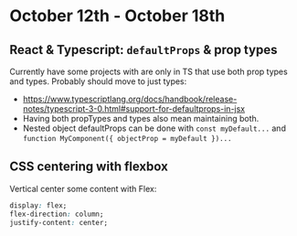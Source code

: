 # October 12th - October 18th

## React & Typescript: `defaultProps` & prop types

Currently have some projects with are only in TS that use both prop types and types. Probably should move to just types:

- https://www.typescriptlang.org/docs/handbook/release-notes/typescript-3-0.html#support-for-defaultprops-in-jsx
- Having both propTypes and types also mean maintaining both.
- Nested object defaultProps can be done with `const myDefault...` and `function MyComponent({ objectProp = myDefault })...`

## CSS centering with flexbox

Vertical center some content with Flex:

```CSS
display: flex;
flex-direction: column;
justify-content: center;
```
